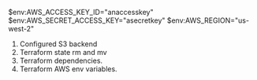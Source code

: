 $env:AWS_ACCESS_KEY_ID="anaccesskey"
$env:AWS_SECRET_ACCESS_KEY="asecretkey"
$env:AWS_REGION="us-west-2"

1. Configured S3 backend
2. Terraform state rm and mv
3. Terraform dependencies.
4. Terraform AWS env variables.
